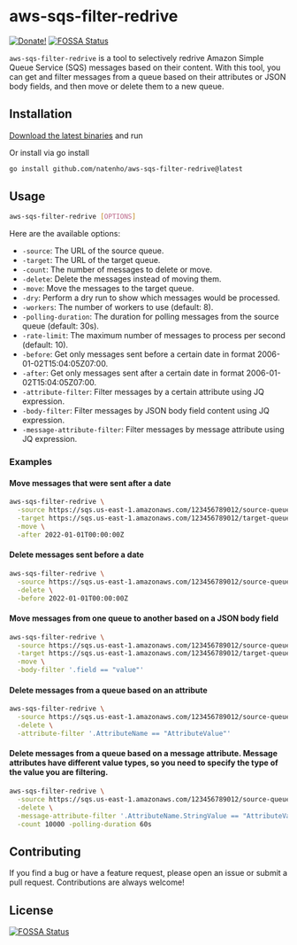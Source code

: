 # aws-sqs-filter-redrive
[![Donate!](https://img.shields.io/badge/Donate-PayPal-green.svg)](https://www.paypal.com/cgi-bin/webscr?cmd=_donations&business=D5KHS5GJPJ5PQ&currency_code=BRL&source=url)
[![FOSSA Status](https://app.fossa.com/api/projects/git%2Bgithub.com%2Fnatenho%2Faws-sqs-filter-redrive.svg?type=shield)](https://app.fossa.com/projects/git%2Bgithub.com%2Fnatenho%2Faws-sqs-filter-redrive?ref=badge_shield)

`aws-sqs-filter-redrive` is a tool to selectively redrive Amazon Simple Queue Service (SQS) messages based on their content. With this tool, you can get and filter messages from a queue based on their attributes or JSON body fields, and then move or delete them to a new queue.

## Installation

[Download the latest binaries](https://github.com/natenho/aws-sqs-filter-redrive/releases/latest) and run

Or install via go install

```bash
go install github.com/natenho/aws-sqs-filter-redrive@latest
```

## Usage

```bash
aws-sqs-filter-redrive [OPTIONS]
```

Here are the available options:

- `-source`: The URL of the source queue.
- `-target`: The URL of the target queue.
- `-count`: The number of messages to delete or move.
- `-delete`: Delete the messages instead of moving them.
- `-move`: Move the messages to the target queue.
- `-dry`: Perform a dry run to show which messages would be processed.
- `-workers`: The number of workers to use (default: 8).
- `-polling-duration`: The duration for polling messages from the source queue (default: 30s).
- `-rate-limit`: The maximum number of messages to process per second (default: 10).
- `-before`: Get only messages sent before a certain date in format 2006-01-02T15:04:05Z07:00.
- `-after`: Get only messages sent after a certain date in format 2006-01-02T15:04:05Z07:00.
- `-attribute-filter`: Filter messages by a certain attribute using JQ expression.
- `-body-filter`: Filter messages by JSON body field content using JQ expression.
- `-message-attribute-filter`: Filter messages by message attribute using JQ expression.

### Examples

#### Move messages that were sent after a date

```bash
aws-sqs-filter-redrive \
  -source https://sqs.us-east-1.amazonaws.com/123456789012/source-queue \
  -target https://sqs.us-east-1.amazonaws.com/123456789012/target-queue \
  -move \
  -after 2022-01-01T00:00:00Z
```

#### Delete messages sent before a date

```bash
aws-sqs-filter-redrive \
  -source https://sqs.us-east-1.amazonaws.com/123456789012/source-queue \
  -delete \
  -before 2022-01-01T00:00:00Z
```

#### Move messages from one queue to another based on a JSON body field

```bash
aws-sqs-filter-redrive \
  -source https://sqs.us-east-1.amazonaws.com/123456789012/source-queue \
  -target https://sqs.us-east-1.amazonaws.com/123456789012/target-queue \
  -move \
  -body-filter '.field == "value"'
```

#### Delete messages from a queue based on an attribute

```bash
aws-sqs-filter-redrive \
  -source https://sqs.us-east-1.amazonaws.com/123456789012/source-queue \
  -delete \
  -attribute-filter '.AttributeName == "AttributeValue"'
```

#### Delete messages from a queue based on a message attribute. Message attributes have different value types, so you need to specify the type of the value you are filtering.
```bash
aws-sqs-filter-redrive \
  -source https://sqs.us-east-1.amazonaws.com/123456789012/source-queue \
  -delete \
  -message-attribute-filter '.AttributeName.StringValue == "AttributeValue"' \
  -count 10000 -polling-duration 60s
```

## Contributing

If you find a bug or have a feature request, please open an issue or submit a pull request. Contributions are always welcome!

## License
[![FOSSA Status](https://app.fossa.com/api/projects/git%2Bgithub.com%2Fnatenho%2Faws-sqs-filter-redrive.svg?type=large)](https://app.fossa.com/projects/git%2Bgithub.com%2Fnatenho%2Faws-sqs-filter-redrive?ref=badge_large)
